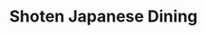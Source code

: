 ---
layout: place
title: "Shoten Japanese Dining"
permalink: /oregon/beaverton/shoten-japanese-dining.html
stateAbbr: OR
stateName: Oregon
cityName: Beaverton
seo:
  name: "Shoten Japanese Dining"
  type: Restaurant
  links: http://shotensushi.com/
description: "Shoten Japanese Dining serves delicious sushi in Beaverton, Oregon. Try fresh Japanese dishes for a great dining experience. "
place_id: ChIJB5YnPSAPlVQRDHWYSpSDpZc
photos:
  - name: >-
      places/ChIJB5YnPSAPlVQRDHWYSpSDpZc/photos/AeeoHcKRvqn5LWQjAfCOvWZ3i_9dQN0RD58h128pBg2MC2qDLuszkAiqtYTKC-O1njxflZ9YVh8Q1AgTafQjvRjbMwGn3TC-wHYlkJ5msBZQDSkuLk0uZeiGhiZBXXYtUXsFMkNbc5v3_D_OlAlIv-gvZ5DP5CMIKvSZtJBFCYjgX0nFWCAKqy2-dXZcfv1uB9rfltWXuOIlYrF2HCeMblipPn6Hg98l6G_fLdCrH83_BGp8E1cMSuFcx3cPH37KeKSYBO6Y7gFY9ftZiVe-PW7p_fuI9j45FP2ksInzwfYLVxjO8WkJLC1XVB3776DYER1DvkDSlOFpkChq2wwNOpV-frzgEShayUDHgXrDGCOCbDtKS_j2UEumxcxOHKnuXiukEX_OdoWMSm_TeTTLqk7o0iiv8VczTB4Pmyh3KHda8lFfZTI
    widthPx: 4080
    heightPx: 3072
    authorAttributions:
      - displayName: Kyle Eldridge
        uri: https://maps.google.com/maps/contrib/104197414107712900249
        photoUri: >-
          https://lh3.googleusercontent.com/a-/ALV-UjWh1AGwBlV4w85roXy3fSckyu9FPWbAaupFMp76JCIjIAd7S5A1KQ=s100-p-k-no-mo
    flagContentUri: >-
      https://www.google.com/local/imagery/report/?cb_client=maps_api_places.places_api&image_key=!1e10!2sCIHM0ogKEICAgIDj_d7iiwE&hl=en-US
    googleMapsUri: >-
      https://www.google.com/maps/place//data=!3m4!1e2!3m2!1sCIHM0ogKEICAgIDj_d7iiwE!2e10!4m2!3m1!1s0x54950f203d279607:0x97a583944a98750c
  - name: >-
      places/ChIJB5YnPSAPlVQRDHWYSpSDpZc/photos/AeeoHcIeo686YKFr6Yw9FXDu3N_kiCckgKETgPsYK1hu3KJpsMrTPyUI5Vc3G7sIZDAw7wWvTz000Hw106yf8dO6AfCxgd85FDOaSZg809H2i41ONUlOpZrJW90NTckGLt4TPWs114530dVXytzxm4NnfAl1zuyK0GFMbYdMJtfAA36vJ62kvw7z0JoXpdRxkicEJ3m5krGd1AXqultt-TC4PLF7aOdrrsjDOlJ_RfFhozn9XKdblcISs7QSD5eubF6eZMewvl0m_X3MwHHKvSGp1WR5MeJWETbX9H578veqTCVLEOpEL6tq21C0mjQtt3hp-xl3ae8_qKEQl7Ugi2rsjlx3nFf-x1ADLGr-k-hT09X0TlazTClMB8kct8_KKtpvkTxNSYrEJXgyCLPvFhcK-O3oTTEHj4anKeQHhXxPd5YLkeS3
    widthPx: 4800
    heightPx: 3600
    authorAttributions:
      - displayName: Sean Jordan
        uri: https://maps.google.com/maps/contrib/117915544369771233698
        photoUri: >-
          https://lh3.googleusercontent.com/a-/ALV-UjV1WpNaA1hDz8LP3d4wLInySGEzPMwG5Oo71OKeINvsrwDc90c_9A=s100-p-k-no-mo
    flagContentUri: >-
      https://www.google.com/local/imagery/report/?cb_client=maps_api_places.places_api&image_key=!1e10!2sCIHM0ogKEICAgICT89rGswE&hl=en-US
    googleMapsUri: >-
      https://www.google.com/maps/place//data=!3m4!1e2!3m2!1sCIHM0ogKEICAgICT89rGswE!2e10!4m2!3m1!1s0x54950f203d279607:0x97a583944a98750c
  - name: >-
      places/ChIJB5YnPSAPlVQRDHWYSpSDpZc/photos/AeeoHcJYm4e6K_t4AXD6sAcdq_Qw5td5gyh1ov8qG4O9rWQ1vEb531j7Zp3y1b7FHic1SODHi0XBRfWisvXRDzsSlJyRti7OEJNF1FUuP0EsjqwDCKEAY_J3NNpPr1tttiVMBiV2bvLN2eJFW6jU5WjslJ4UK7TkoRIAFRnD_GNky39yDhafE1VlP14Dq0TL3emNs9kKT6CLvFArdfzmZtVhSZjLJvMl3MQZckZMVi73LpR9luqf6ucTF1l8efbkssdbz7AJySnGHcfanKfWyc8J4O5L1eThSpV-I4VwcjNPpwFEsj426L8P5T84DLb6zgUFvpOUJ-q5DyoCQiJZggjtfwt7ULPhJjcPm8Ecr8-sktWrQdV82Z7NWHoTqRGNmS-Z7C7slrIhArYu7UISMWrIhYXbPCKBmw2KJk0TK27FfBfx20-8jswMj-XCdpGijW_D
    widthPx: 3000
    heightPx: 4000
    authorAttributions:
      - displayName: Brad Juhl
        uri: https://maps.google.com/maps/contrib/104781930594924528739
        photoUri: >-
          https://lh3.googleusercontent.com/a/ACg8ocIL6NdLkjNpMSKZowFiJpCkTMNF9DOxy57RVA8dPGE4QMLbeg=s100-p-k-no-mo
    flagContentUri: >-
      https://www.google.com/local/imagery/report/?cb_client=maps_api_places.places_api&image_key=!1e10!2sCIABIhAGbwPTwg7kJGfU3O4ACP8K&hl=en-US
    googleMapsUri: >-
      https://www.google.com/maps/place//data=!3m4!1e2!3m2!1sCIABIhAGbwPTwg7kJGfU3O4ACP8K!2e10!4m2!3m1!1s0x54950f203d279607:0x97a583944a98750c
  - name: >-
      places/ChIJB5YnPSAPlVQRDHWYSpSDpZc/photos/AeeoHcK6YJI3lOdDOFPXhXXqobvx-ZEt3Q36_Ys0Mev8kI8DYdJFl5VAzgZC6hJV4SCskrYR7pRW3Kkt3_7Zr5nojnAJM8Vsw6y3xBJt0x1xvD-SXppHBKAxCJt_FIMzMliPY_VV7QFcdXlu8oWGWcknmmHCuHTGwVrC0hGOyY6j3EkrNxPxXcUhIp5c3UlvzW341j7CC2crwVmKcUs2l19xo7Z3RGKhVNq9pGFLzrqeJPk6a58YoXAdsxOC9GRZd8_oWj4CKmpKFjnl7_z83wOJ33udLhzpZx4fZLfW6CeF0ib-N_KOh9e0uck26P7luDh3TE_1sBFpAtfrY92sRqJeDV4CwTa9L8Le-5SHyV4aiJuou_Ah3cMhMU6NM3iQaJ0Gzh0nmVbLy60PzvucorDKrk9AcD2MNv84aZthil2uRBZBpsuc
    widthPx: 4032
    heightPx: 3024
    authorAttributions:
      - displayName: Kevin D
        uri: https://maps.google.com/maps/contrib/111424738904754195349
        photoUri: >-
          https://lh3.googleusercontent.com/a-/ALV-UjX4TjznQWAO5UQjNUBapURz4-znvEeibkmIkSF1WVkpI01JXY-IWA=s100-p-k-no-mo
    flagContentUri: >-
      https://www.google.com/local/imagery/report/?cb_client=maps_api_places.places_api&image_key=!1e10!2sCIHM0ogKEICAgIClo-yerQE&hl=en-US
    googleMapsUri: >-
      https://www.google.com/maps/place//data=!3m4!1e2!3m2!1sCIHM0ogKEICAgIClo-yerQE!2e10!4m2!3m1!1s0x54950f203d279607:0x97a583944a98750c
  - name: >-
      places/ChIJB5YnPSAPlVQRDHWYSpSDpZc/photos/AeeoHcIJFJJ-dDPWJEhBBqcwXDF3mjGFF1D4r908ibjqDj0t4_F06U9CLlzoKMjH1zZ_7HCSnjq3iLJL-JufMUSQRgLe6haDIg_luV_BK52NUUU3ZFArq6feHm6LvU18BU6vfcrDSvvDYSKNKm126LjywlCHfP141JIytDefJUDYoKw04JNEiCcIM6z9AaKFXfT0e3UWe6rnuUizXIZWu9Q-uP6oK7v08iASRKw6wteyMD-le-9q6ejeLzK5l4_JsAD67WSDXkDHEIf5rz5qr962i6G2euwjnZwTSifERVx2gip1Jkz2_jIm2EePwHXE8L4xcjClVCjuz6fJcink4B3JqAImz4x5vxxofY0zT32IpRrpUTJhCIqO6cq9-cME0BNzTAbJ8-nkMlkNj6Msu4f1auPhfujgNfl08endFpX-QS77Bg
    widthPx: 4000
    heightPx: 1800
    authorAttributions:
      - displayName: Qphoto503
        uri: https://maps.google.com/maps/contrib/116619550348228756666
        photoUri: >-
          https://lh3.googleusercontent.com/a-/ALV-UjWpQjRcqaw4FoKXHSes122ki7OjzY-f74T1gqog3tgDYbcAeC4_=s100-p-k-no-mo
    flagContentUri: >-
      https://www.google.com/local/imagery/report/?cb_client=maps_api_places.places_api&image_key=!1e10!2sCIHM0ogKEICAgMCwitamIA&hl=en-US
    googleMapsUri: >-
      https://www.google.com/maps/place//data=!3m4!1e2!3m2!1sCIHM0ogKEICAgMCwitamIA!2e10!4m2!3m1!1s0x54950f203d279607:0x97a583944a98750c
  - name: >-
      places/ChIJB5YnPSAPlVQRDHWYSpSDpZc/photos/AeeoHcLbN8mBeoQ83I7cL38IZlLLr4udJGenmArgWis1-E_FwC7KQnNsrFkeJVWYHksMTlgUalGALtRpUMXew_Fvr-pJ2OfASDEqnenWlwpFJS_zceKsUrMkfaQbbTgJiyjeJt87Lg3_koKaX-aURp1vs2Y5QuhUl4QHY8KjCGno4s-orHdudC1wHYBnf1KG5J_2cJOzcVjzHLfXF3cNuSu-WTzm7TalMsPQNEPJLmXB8A1Z2zUoyWW2edWQ7dqwJKhT55Rbr8DdZbLwkDlu42Ndu0MeY12kMW72z3LEFdoPCQNTiE14al-fy_CRhUmp_2fTnHzUGVz4He7uEEZu4oopQHZo4937EHzOC5O4YlfrOYMpEWACMl6xWk8ZKXgm3AVbvZWA9svHGAFmM_SM674YzlIyMP7VDMIDxMJbVA91gZ0sPD-TzNrVQwrtbbF2wMa8
    widthPx: 3072
    heightPx: 4080
    authorAttributions:
      - displayName: Sher
        uri: https://maps.google.com/maps/contrib/113014327221477513336
        photoUri: >-
          https://lh3.googleusercontent.com/a-/ALV-UjVJ3g17AlqitA3WD-zIzArRZ-qHcMJmi6sKJ4qV_S37KQs4CPdU=s100-p-k-no-mo
    flagContentUri: >-
      https://www.google.com/local/imagery/report/?cb_client=maps_api_places.places_api&image_key=!1e10!2sCIABIhAGbzzgiSCVIGfZtCwAAc5S&hl=en-US
    googleMapsUri: >-
      https://www.google.com/maps/place//data=!3m4!1e2!3m2!1sCIABIhAGbzzgiSCVIGfZtCwAAc5S!2e10!4m2!3m1!1s0x54950f203d279607:0x97a583944a98750c
  - name: >-
      places/ChIJB5YnPSAPlVQRDHWYSpSDpZc/photos/AeeoHcLe4cZE_6Fh4ODZAuTf_hJI5OvLdqo04xBn1Q-9qw-gYGNmcuzI63VnuO71AdxW7VcoHTSBqCe53xIj9bniQrhNIRO_yq97jZY3EiQeLMXjFrG36SMo8sU19uVbHijRkXzaB534WWPfa6cALTPUKyzKmqTwO8c1Arj4ETghdOh4q4moEfhA48eeqFNG0m9RYPWWWMCDhTFpTDLIqpa0S94qGrZ8dpUx3lF2P34CycRRBCDKhig7i4b4QxUfn7dtFmQ6UGbccko6JzLk3ZFoZ8Nk6gEkyBS50ZEb_4PaV9E5s-fBjA4L0kblQz5flFbv_LD9KFyHOXh3bCUk9mvxsnt4w-nwsE_72bCNeb915HG5ZPZ2MrYnCMtQlzGQyCUcwMB8lgKfgDAWEqMOGl1QGK4VfR0vtTNeP42Fo8TFipg
    widthPx: 3072
    heightPx: 4080
    authorAttributions:
      - displayName: Brandi F
        uri: https://maps.google.com/maps/contrib/111526060266992741917
        photoUri: >-
          https://lh3.googleusercontent.com/a-/ALV-UjVKddCzXWuV4ygrOynNiGh2FMCtqWkbmlqGKMe3qzu16_ex03Ig=s100-p-k-no-mo
    flagContentUri: >-
      https://www.google.com/local/imagery/report/?cb_client=maps_api_places.places_api&image_key=!1e10!2sCIHM0ogKEICAgICDyP22Rg&hl=en-US
    googleMapsUri: >-
      https://www.google.com/maps/place//data=!3m4!1e2!3m2!1sCIHM0ogKEICAgICDyP22Rg!2e10!4m2!3m1!1s0x54950f203d279607:0x97a583944a98750c
  - name: >-
      places/ChIJB5YnPSAPlVQRDHWYSpSDpZc/photos/AeeoHcLx3afXUH7WQBDi4iO3f9FUqJKzsUmwUPNtVjUIwbQuCAd_8qSbT71TZThnXc-WmvgFX5IaDcKfBMfJ2X4AgX4pd_gU2B8j_NQeZInesDh9rH8qICgAWd22_oZlkIyJ-nUNcJGG7lIGsnKLh_Jh13rCgmO0_k_vFwB3-N1bNg6Mi77KcGw8hhmmH68vGBL34xIZ9kUQq3Q3ICNhOXsZCQ5KOX-X9TTmmmUvuu3dvCtYWPvUfx6Iywj2ANKF6Iag3eNK3loCienDSrXWsQ3HgKW7E3Gg0kfVOiXWqCGBcz0nz0o-MKctX8GYWVbFBvCoxeLNTUHH5i4sduUmA-B-1LeV6U59LDNUfFkTbfJEAuzmQaAlLd3GGc4GYd6N3DZrANqWnUThy9bthYZVTv6rSht3ug7U0EillMHpHXqtGSui-a1R
    widthPx: 2160
    heightPx: 2160
    authorAttributions:
      - displayName: Vanessa
        uri: https://maps.google.com/maps/contrib/117721240330232978089
        photoUri: >-
          https://lh3.googleusercontent.com/a-/ALV-UjWwOk8cLH95PqGX59J95kLhlOKudig8s8EoHTFL3G9UzQzU24B0=s100-p-k-no-mo
    flagContentUri: >-
      https://www.google.com/local/imagery/report/?cb_client=maps_api_places.places_api&image_key=!1e10!2sCIHM0ogKEICAgIDj4P650AE&hl=en-US
    googleMapsUri: >-
      https://www.google.com/maps/place//data=!3m4!1e2!3m2!1sCIHM0ogKEICAgIDj4P650AE!2e10!4m2!3m1!1s0x54950f203d279607:0x97a583944a98750c
  - name: >-
      places/ChIJB5YnPSAPlVQRDHWYSpSDpZc/photos/AeeoHcLXrn__KqFCnIJpq1PSBer5iysVI2ZfZD2X3a1y0dD_NkbD2tzsmuLYIHzcu2FD3wcb_CgYkm0xEtx3hczcp68JFBB_OwIiwaYT7lHm23ynJmSwK-8Mtfew1jjdvVY9Xza9p_C3hOjuCUHhDHQ6nvEuYYlIo9NvvY-xS87ATu_d43AnK1-0OeSJAwJ61In-SwwZwef7GwaW1FuKg_cIEJTrKXbvIekK30ikQBaZczc03EVweAWDyLO-64iXIvDEIJhAoVOWXxM_OAubPW9W1-7LINjFHlcns-8hn2E47mfpOoF1yDwhKfMOMQHcz91L-BMjKwIwrVsa2wKIWun4JhXgNlmHC8wbBwuLSrqxDEDE9WcNfRpGGLoAXUWdwtJiA3K4O9z3AMszYrzfCKSCtP-2tKl_OcUPYNEldmL5-oWbjOQUCl9G-c_VvN6OiCWg
    widthPx: 3072
    heightPx: 4080
    authorAttributions:
      - displayName: Sher
        uri: https://maps.google.com/maps/contrib/113014327221477513336
        photoUri: >-
          https://lh3.googleusercontent.com/a-/ALV-UjVJ3g17AlqitA3WD-zIzArRZ-qHcMJmi6sKJ4qV_S37KQs4CPdU=s100-p-k-no-mo
    flagContentUri: >-
      https://www.google.com/local/imagery/report/?cb_client=maps_api_places.places_api&image_key=!1e10!2sCIABIhADydERbRu0YmfZtB0AALvz&hl=en-US
    googleMapsUri: >-
      https://www.google.com/maps/place//data=!3m4!1e2!3m2!1sCIABIhADydERbRu0YmfZtB0AALvz!2e10!4m2!3m1!1s0x54950f203d279607:0x97a583944a98750c
  - name: >-
      places/ChIJB5YnPSAPlVQRDHWYSpSDpZc/photos/AeeoHcLZ0kAtch5BN7By_volWbHmzsFHPxbIIadn8eAdY7eNAJaqPqurfIg29mKiTLfPz6XWqr4TmI4oST4N_YBWMFD2aV3H9MQaLRBJXTa9IF5aq1OPs6FLQ-f5dsTchkPo__RauEzR4kZrpB3z5SnqcW5QLZESmEEG83fQ-4oH6QtCPqY8IPR4gYBr_eO8Q96__xItHiMWTry-x1114zcOLEfQ5vBGtCp4vKT-Z3LmGHNCuqXk-jG1QiyVgu8Obiqw-bzM2QqxlA0lfBkEdK6Io2YIb919elXWj3KXZI7AviV4IkdTDzxiPjUbbEs7ra_vvbJufcwWGA9rjqQqLOntBQK9JVcOo4RQqsIQ7TXPDcCMW2cog4RvVm16NfBHYRaaDu3hmte-sbMPpUadSgNJJ0DUXYu8tP5Z3PcBS9zPkvY
    widthPx: 4800
    heightPx: 3600
    authorAttributions:
      - displayName: Sean Jordan
        uri: https://maps.google.com/maps/contrib/117915544369771233698
        photoUri: >-
          https://lh3.googleusercontent.com/a-/ALV-UjV1WpNaA1hDz8LP3d4wLInySGEzPMwG5Oo71OKeINvsrwDc90c_9A=s100-p-k-no-mo
    flagContentUri: >-
      https://www.google.com/local/imagery/report/?cb_client=maps_api_places.places_api&image_key=!1e10!2sCIHM0ogKEICAgICT87qUOg&hl=en-US
    googleMapsUri: >-
      https://www.google.com/maps/place//data=!3m4!1e2!3m2!1sCIHM0ogKEICAgICT87qUOg!2e10!4m2!3m1!1s0x54950f203d279607:0x97a583944a98750c
address: 16165 SW Regatta Ln, Beaverton, OR 97006, USA
street: 16165 SW Regatta Ln
city: Beaverton
state: OR
zip: '97006'
country: USA
neighborhood: Five Oaks
latitude: '45.517698'
longitude: '-122.843406'
accessibility_options:
  wheelchairAccessibleParking: true
  wheelchairAccessibleEntrance: true
  wheelchairAccessibleRestroom: true
  wheelchairAccessibleSeating: true
business_status: OPERATIONAL
name: Shoten Japanese Dining
google_maps_links:
  directionsUri: >-
    https://www.google.com/maps/dir//''/data=!4m7!4m6!1m1!4e2!1m2!1m1!1s0x54950f203d279607:0x97a583944a98750c!3e0
  placeUri: https://maps.google.com/?cid=10927284743814280460
  writeAReviewUri: >-
    https://www.google.com/maps/place//data=!4m3!3m2!1s0x54950f203d279607:0x97a583944a98750c!12e1
  reviewsUri: >-
    https://www.google.com/maps/place//data=!4m4!3m3!1s0x54950f203d279607:0x97a583944a98750c!9m1!1b1
  photosUri: >-
    https://www.google.com/maps/place//data=!4m3!3m2!1s0x54950f203d279607:0x97a583944a98750c!10e5
primary_type: Japanese Restaurant
opening_hours:
  regular: null
  current: null
secondary_opening_hours:
  regular:
    weekdayDescriptions: null
    type: null
  current:
    weekdayDescriptions: null
    type: null
phone: (503) 746-6373
price_level: PRICE_LEVEL_MODERATE
price_range: $10 &ndash; $20
rating: '4.4'
rating_count: 787
website: http://shotensushi.com/
reviews: null
parking_options: null
payment_options: null
allow_dogs: null
curbside_pickup: null
delivery: null
dine_in: null
good_for_children: null
good_for_groups: null
good_for_sports: null
live_music: null
menu_for_children: null
outdoor_seating: null
reservable: null
restroom: null
serves_beer: null
serves_breakfast: null
serves_brunch: null
serves_cocktails: null
serves_coffee: null
serves_dinner: null
serves_dessert: null
serves_lunch: null
serves_vegetarian_food: null
serves_wine: null
takeout: null
summary: null

---